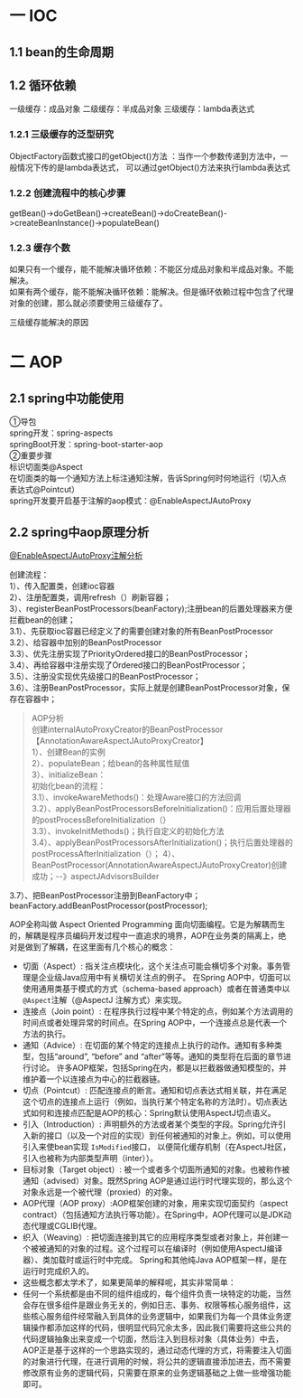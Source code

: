 # 一 IOC
## 1.1 bean的生命周期

## 1.2 循环依赖
一级缓存：成品对象
二级缓存：半成品对象
三级缓存：lambda表达式

### 1.2.1 三级缓存的泛型研究
ObjectFactory函数式接口的getObject()方法 ：当作一个参数传递到方法中，一般情况下传的是lambda表达式，
可以通过getObject()方法来执行lambda表达式

### 1.2.2 创建流程中的核心步骤
getBean()->doGetBean()->createBean()->doCreateBean()->createBeanInstance()->populateBean()

### 1.2.3 缓存个数
如果只有一个缓存，能不能解决循环依赖：不能区分成品对象和半成品对象。不能解决。  
如果有两个缓存，能不能解决循环依赖：能解决。但是循环依赖过程中包含了代理对象的创建，那么就必须要使用三级缓存了。

三级缓存能解决的原因

# 二 AOP
## 2.1 spring中功能使用
①导包  
spring开发：spring-aspects  
springBoot开发：spring-boot-starter-aop  
②重要步骤  
标识切面类@Aspect  
在切面类的每一个通知方法上标注通知注解，告诉Spring何时何地运行（切入点表达式@Pointcut）  
spring开发要开启基于注解的aop模式：@EnableAspectJAutoProxy  

## 2.2 spring中aop原理分析
[@EnableAspectJAutoProxy注解分析](https://blog.csdn.net/luojinbai/article/details/86670749)

创建流程：  
1）、传入配置类，创建ioc容器  
2）、注册配置类，调用refresh（）刷新容器；  
3）、registerBeanPostProcessors(beanFactory);注册bean的后置处理器来方便拦截bean的创建；  
3.1）、先获取ioc容器已经定义了的需要创建对象的所有BeanPostProcessor  
3.2）、给容器中加别的BeanPostProcessor  
3.3）、优先注册实现了PriorityOrdered接口的BeanPostProcessor；  
3.4）、再给容器中注册实现了Ordered接口的BeanPostProcessor；  
3.5）、注册没实现优先级接口的BeanPostProcessor；  
3.6）、注册BeanPostProcessor，实际上就是创建BeanPostProcessor对象，保存在容器中；  
> AOP分析  
> 创建internalAutoProxyCreator的BeanPostProcessor【AnnotationAwareAspectJAutoProxyCreator】  
> 1）、创建Bean的实例  
> 2）、populateBean；给bean的各种属性赋值  
> 3）、initializeBean：  
>   初始化bean的流程：  
>   3.1）、invokeAwareMethods()：处理Aware接口的方法回调  
>   3.2）、applyBeanPostProcessorsBeforeInitialization()：应用后置处理器的postProcessBeforeInitialization（）  
>   3.3）、invokeInitMethods()；执行自定义的初始化方法  
>   3.4）、applyBeanPostProcessorsAfterInitialization()；执行后置处理器的postProcessAfterInitialization（）；
> 4）、BeanPostProcessor(AnnotationAwareAspectJAutoProxyCreator)创建成功；--》aspectJAdvisorsBuilder

3.7）、把BeanPostProcessor注册到BeanFactory中；beanFactory.addBeanPostProcessor(postProcessor);  

AOP全称叫做 Aspect Oriented Programming  面向切面编程。它是为解耦而生的，解耦是程序员编码开发过程中一直追求的境界，AOP在业务类的隔离上，绝对是做到了解耦，在这里面有几个核心的概念：
- 切面（Aspect）: 指关注点模块化，这个关注点可能会横切多个对象。事务管理是企业级Java应用中有关横切关注点的例子。 在Spring AOP中，切面可以使用通用类基于模式的方式（schema-based approach）或者在普通类中以`@Aspect`注解（@AspectJ 注解方式）来实现。
- 连接点（Join point）: 在程序执行过程中某个特定的点，例如某个方法调用的时间点或者处理异常的时间点。在Spring AOP中，一个连接点总是代表一个方法的执行。
- 通知（Advice）: 在切面的某个特定的连接点上执行的动作。通知有多种类型，包括“around”, “before” and “after”等等。通知的类型将在后面的章节进行讨论。 许多AOP框架，包括Spring在内，都是以拦截器做通知模型的，并维护着一个以连接点为中心的拦截器链。
- 切点（Pointcut）: 匹配连接点的断言。通知和切点表达式相关联，并在满足这个切点的连接点上运行（例如，当执行某个特定名称的方法时）。切点表达式如何和连接点匹配是AOP的核心：Spring默认使用AspectJ切点语义。
- 引入（Introduction）: 声明额外的方法或者某个类型的字段。Spring允许引入新的接口（以及一个对应的实现）到任何被通知的对象上。例如，可以使用引入来使bean实现 `IsModified`接口， 以便简化缓存机制（在AspectJ社区，引入也被称为内部类型声明（inter））。
- 目标对象（Target object）: 被一个或者多个切面所通知的对象。也被称作被通知（advised）对象。既然Spring AOP是通过运行时代理实现的，那么这个对象永远是一个被代理（proxied）的对象。
- AOP代理（AOP proxy）:AOP框架创建的对象，用来实现切面契约（aspect contract）（包括通知方法执行等功能）。在Spring中，AOP代理可以是JDK动态代理或CGLIB代理。
- 织入（Weaving）: 把切面连接到其它的应用程序类型或者对象上，并创建一个被被通知的对象的过程。这个过程可以在编译时（例如使用AspectJ编译器）、类加载时或运行时中完成。 Spring和其他纯Java AOP框架一样，是在运行时完成织入的。
- 这些概念都太学术了，如果更简单的解释呢，其实非常简单：
- 任何一个系统都是由不同的组件组成的，每个组件负责一块特定的功能，当然会存在很多组件是跟业务无关的，例如日志、事务、权限等核心服务组件，这些核心服务组件经常融入到具体的业务逻辑中，如果我们为每一个具体业务逻辑操作都添加这样的代码，很明显代码冗余太多，因此我们需要将这些公共的代码逻辑抽象出来变成一个切面，然后注入到目标对象（具体业务）中去，AOP正是基于这样的一个思路实现的，通过动态代理的方式，将需要注入切面的对象进行代理，在进行调用的时候，将公共的逻辑直接添加进去，而不需要修改原有业务的逻辑代码，只需要在原来的业务逻辑基础之上做一些增强功能即可。
